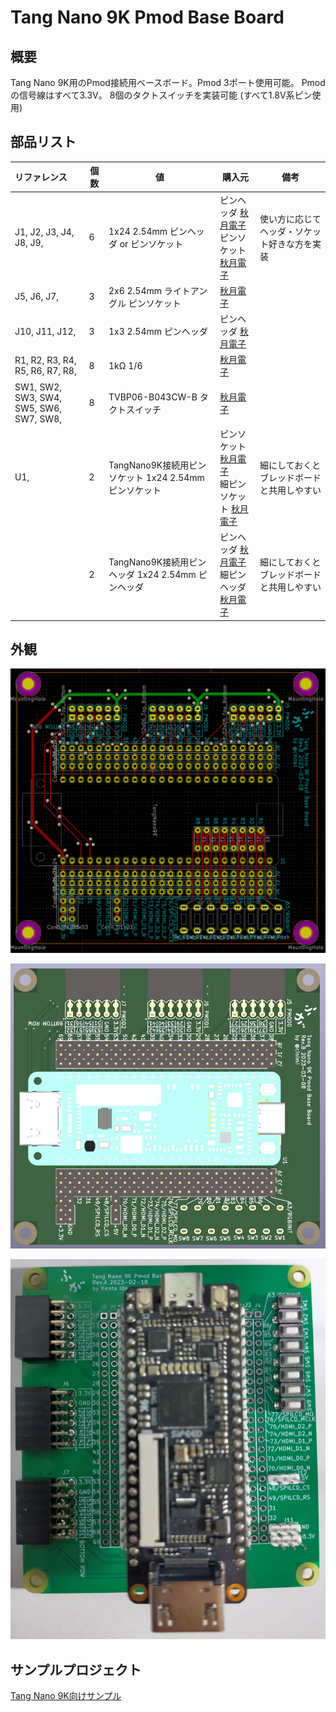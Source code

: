 # Tang Nano 9K Pmod Base Board

## 概要

Tang Nano 9K用のPmod接続用ベースボード。Pmod 3ポート使用可能。 Pmodの信号線はすべて3.3V。 8個のタクトスイッチを実装可能 (すべて1.8V系ピン使用)

## 部品リスト

| リファレンス                            | 個数 | 値                                                    | 購入元                                                                                                                                                | 備考                                         |
| :-------------------------------------- | ---- | ----------------------------------------------------- | ----------------------------------------------------------------------------------------------------------------------------------------------------- | -------------------------------------------- |
| J1, J2, J3, J4, J8, J9,                 | 6    | 1x24 2.54mm ピンヘッダ or ピンソケット                | ピンヘッダ [秋月電子](https://akizukidenshi.com/catalog/g/gC-00167/) <br/> ピンソケット [秋月電子](https://akizukidenshi.com/catalog/g/gC-05779/)     | 使い方に応じてヘッダ・ソケット好きな方を実装 |
| J5, J6, J7,                             | 3    | 2x6 2.54mm ライトアングル ピンソケット                | [秋月電子](https://akizukidenshi.com/catalog/g/gC-16795/)                                                                                             |                                              |
| J10, J11, J12,                          | 3    | 1x3 2.54mm ピンヘッダ                                 | ピンヘッダ [秋月電子](https://akizukidenshi.com/catalog/g/gC-00167/)                                                                                  |                                              |
| R1, R2, R3, R4, R5, R6, R7, R8,         | 8    | 1kΩ 1/6                                               | [秋月電子](https://akizukidenshi.com/catalog/g/gR-16102/)                                                                                             |                                              |
| SW1, SW2, SW3, SW4, SW5, SW6, SW7, SW8, | 8    | TVBP06-B043CW-B タクトスイッチ                        | [秋月電子](https://akizukidenshi.com/catalog/g/gP-08074/)                                                                                             |                                              |
| U1,                                     | 2    | TangNano9K接続用ピンソケット 1x24 2.54mm ピンソケット | ピンソケット [秋月電子](https://akizukidenshi.com/catalog/g/gC-05779/) <br/> 細ピンソケット [秋月電子](https://akizukidenshi.com/catalog/g/gC-10073/) | 細にしておくとブレッドボードと共用しやすい   |
|                                         | 2    | TangNano9K接続用ピンヘッダ 1x24 2.54mm ピンヘッダ     | ピンヘッダ [秋月電子](https://akizukidenshi.com/catalog/g/gC-00167/) <br/> 細ピンヘッダ [秋月電子](https://akizukidenshi.com/catalog/g/gC-06631/)     | 細にしておくとブレッドボードと共用しやすい   |

## 外観

![ボード画像1](./doc/TangNano9K_board.png)

![ボード画像2](./doc/TangNano9K_board_3d.png)

![ボード写真](./doc/TangNano9K_board_photo.jpg)

## サンプルプロジェクト

[Tang Nano 9K向けサンプル](https://github.com/ciniml/fpga_samples/tree/main/eda/cpu_matrix_led/src/tangnano9k_pmod)